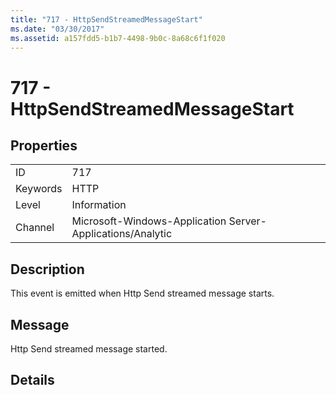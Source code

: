 ```yaml
---
title: "717 - HttpSendStreamedMessageStart"
ms.date: "03/30/2017"
ms.assetid: a157fdd5-b1b7-4498-9b0c-8a68c6f1f020
---
```

# 717 - HttpSendStreamedMessageStart
## Properties  


|||  
|-|-|  
|ID|717|  
|Keywords|HTTP|  
|Level|Information|  
|Channel|Microsoft-Windows-Application Server-Applications/Analytic|  

## Description  
 This event is emitted when Http Send streamed message starts.  

## Message  
 Http Send streamed message started.  

## Details
